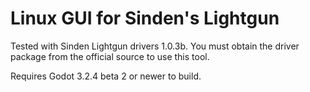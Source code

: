# Linux GUI for Sinden's Lightgun
Tested with Sinden Lightgun drivers 1.0.3b. You must obtain the driver package from the official source to use this tool.

Requires Godot 3.2.4 beta 2 or newer to build.